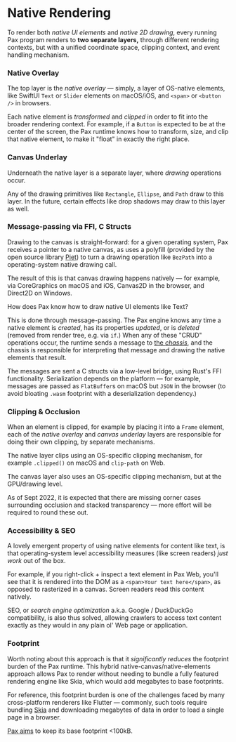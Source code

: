 # Native Rendering

To render both _native UI elements_ and _native 2D drawing_, every running Pax program renders to **two separate layers,** through different rendering contexts, but with a unified coordinate space, clipping context, and event handling mechanism.

### Native Overlay

The top layer is the _native overlay_ — simply, a layer of OS-native elements, like SwiftUI `Text` or `Slider` elements on macOS/iOS, and `<span>` or `<button />` in browsers.

Each native element is _transformed_ and _clipped_ in order to fit into the broader rendering context.  For example, if a `Button` is expected to be at the center of the screen, the Pax runtime knows how to transform, size, and clip that native element, to make it "float" in exactly the right place.

### Canvas Underlay

Underneath the native layer is a separate layer, where _drawing_ operations occur.

Any of the drawing primitives like `Rectangle`, `Ellipse`, and `Path` draw to this layer.  In the future, certain effects like drop shadows may draw to this layer as well.  <!--Finally, also in the future, when _text animations_ are supported, i.e. orchestrating animation for individual characters of text, it is likely that text will be rasterized and rendered in this layer as well.-->


### Message-passing via FFI, C Structs

Drawing to the canvas is straight-forward:  for a given operating system, Pax receives a pointer to a native canvas, as uses a polyfill (provided by the open source library [Piet](https://www.github.com/linebender/piet)) to turn a drawing operation like `BezPath` into a operating-system native drawing call.

The result of this is that canvas drawing happens natively — for example, via CoreGraphics on macOS and iOS, Canvas2D in the browser, and Direct2D on Windows.

How does Pax know how to draw native UI elements like Text?

This is done through message-passing.  The Pax engine knows any time a native element is _created_, has its properties _updated_, or is _deleted_ (removed from render tree, e.g. via `if`.)  When any of these "CRUD" operations occur, the runtime sends a message to [the _chassis_](./reference-compilation-model.md), and the chassis is responsible for interpreting that message and drawing the native elements that result.

The messages are sent a C structs via a low-level bridge, using Rust's FFI functionality.  Serialization depends on the platform — for example, messages are passed as `FlatBuffer`s on macOS but `JSON` in the browser (to avoid bloating `.wasm` footprint with a deserialization dependency.)


<!-- TODO: ### Adding new native-rendering elements -->


### Clipping & Occlusion

When an element is clipped, for example by placing it into a `Frame` element, each of the _native overlay_ and _canvas underlay_ layers are responsible for doing their own clipping, by separate mechanisms.

The native layer clips using an OS-specific clipping mechanism, for example `.clipped()` on macOS and `clip-path` on Web.

The canvas layer also uses an OS-specific clipping mechanism, but at the GPU/drawing level.

As of Sept 2022, it is expected that there are missing corner cases surrounding occlusion and stacked transparency — more effort will be required to round these out.


### Accessibility & SEO

A lovely emergent property of using native elements for content like text, is that operating-system level accessibility measures (like screen readers) _just work_ out of the box.

For example, if you right-click + inspect a text element in Pax Web, you'll see that it is rendered into the DOM as a `<span>Your text here</span>`, as opposed to rasterized in a canvas.  Screen readers read this content natively.

SEO, or _search engine optimization_ a.k.a. Google / DuckDuckGo compatibility, is also thus solved, allowing crawlers to access text content exactly as they would in any plain ol' Web page or application.


### Footprint

Worth noting about this approach is that it _significantly reduces_ the footprint burden of the Pax runtime.  This hybrid native-canvas/native-elements approach allows Pax to render without needing to bundle a fully featured rendering engine like Skia, which would add megabytes to base footprints.  

For reference, this footprint burden is one of the challenges faced by many cross-platform renderers like Flutter — commonly, such tools require bundling [Skia](https://skia.googlesource.com/skia) and downloading megabytes of data in order to load a single page in a browser.

[Pax aims](./intro-goals-prior-art.md) to keep its base footprint <100kB.

